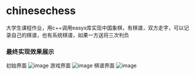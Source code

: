 # chinesechess
大学生课程作业，用c++调用easyx库实现中国象棋，有棋谱，双方走字，可以记录自己的棋谱，也有系统棋谱，如果一方送将三次判负
### 最终实现效果展示
初始界面
![image](https://github.com/user-attachments/assets/c22a7f6f-c8b8-4673-b876-d83c2c6b8729)
游戏界面
![image](https://github.com/user-attachments/assets/6856ce60-a76e-4758-8822-9534a97098e5)
棋谱界面
![image](https://github.com/user-attachments/assets/c8cc11fe-70dc-4e80-befc-e62240b7c7c6)



